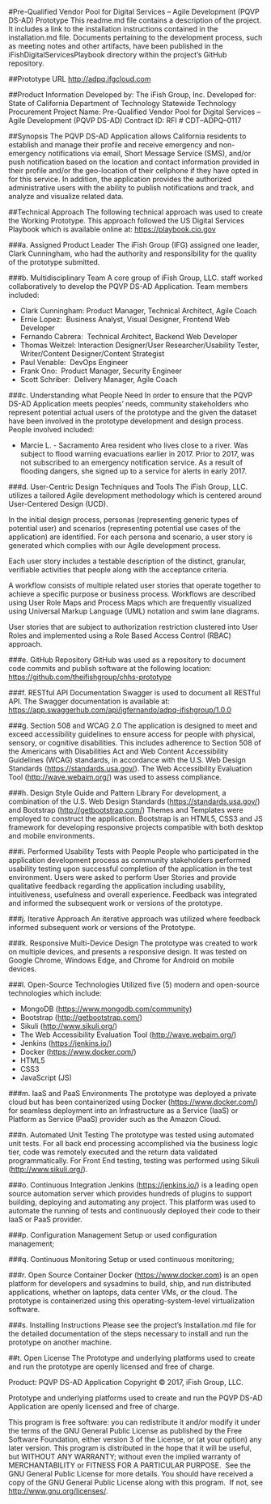 #Pre-Qualified Vendor Pool for Digital Services – Agile Development (PQVP DS-AD) Prototype
This readme.md file contains a description of the project. It includes a link to the installation instructions contained in the installation.md file. Documents pertaining to the development process, such as meeting notes and other artifacts, have been published in the iFishDigitalServicesPlaybook directory within the project’s GitHub repository.

##Prototype URL
http://adpq.ifgcloud.com

##Product Information
Developed by: The iFish Group, Inc. 
Developed for: State of California Department of Technology Statewide Technology Procurement Project
Name: Pre-Qualified Vendor Pool for Digital Services – Agile Development (PQVP DS-AD)
Contract ID: RFI # CDT–ADPQ–0117

##Synopsis
The PQVP DS-AD Application allows California residents to establish and manage their profile and receive emergency and non-emergency notifications via email, Short Message Service (SMS), and/or push notification based on the location and contact information provided in their profile and/or the geo-location of their cellphone if they have opted in for this service. In addition, the application provides the authorized administrative users with the ability to publish notifications and track, and analyze and visualize related data.

##Technical Approach
The following technical approach was used to create the Working Prototype. This approach followed the US Digital Services Playbook which is available online at: <https://playbook.cio.gov>

###a. Assigned Product Leader
The iFish Group (IFG) assigned one leader, Clark Cunningham, who had the authority and responsibility for the quality of the prototype submitted.  

###b. Multidisciplinary Team
A core group of iFish Group, LLC. staff worked collaboratively to develop the PQVP DS-AD Application. Team members included:

* Clark Cunningham: Product Manager, Technical Architect, Agile Coach
* Ernie Lopez:  Business Analyst, Visual Designer, Frontend Web Developer
* Fernando Cabrera:  Technical Architect, Backend Web Developer
* Thomas Weitzel: Interaction Designer/User Researcher/Usability Tester, Writer/Content Designer/Content Strategist
* Paul Venable:  DevOps Engineer
* Frank Ono:  Product Manager, Security Engineer
* Scott Schriber:  Delivery Manager, Agile Coach

###c. Understanding what People Need
In order to ensure that the PQVP DS-AD Application meets peoples’ needs, community stakeholders who represent potential actual users of the prototype and the given the dataset have been involved in the prototype development and design process. People involved included:

* Marcie L. - Sacramento Area resident who lives close to a river. Was subject to flood warning evacuations earlier in 2017. Prior to 2017, was not subscribed to an emergency notification service. As a result of flooding dangers, she signed up to a service for alerts in early 2017.

###d. User-Centric Design Techniques and Tools
The iFish Group, LLC. utilizes a tailored Agile development methodology which is centered around User-Centered Design (UCD). 

In the initial design process, personas (representing generic types of potential user) and scenarios (representing potential use cases of the application) are
identified. For each persona and scenario, a user story is generated which complies with our Agile development process.

Each user story includes a testable description of the distinct, granular, verifiable activities that people along with the acceptance criteria.

A workflow consists of multiple related user stories that operate together to achieve a specific purpose or business process. Workflows are described using User Role Maps and Process Maps which are frequently visualized using Universal Markup Language (UML) notation and swim lane diagrams. 

User stories that are subject to authorization restriction clustered into User Roles and implemented using a Role Based Access Control (RBAC) approach. 

###e. GitHub Repository
GitHub was used as a repository to document code commits and publish software at the following location: <https://github.com/theifishgroup/chhs-prototype>

###f. RESTful API Documentation
Swagger is used to document all RESTful API. The Swagger documentation is available at: <https://app.swaggerhub.com/api/igfernando/adpq-ifishgroup/1.0.0>

###g. Section 508 and WCAG 2.0
The application is designed to meet and exceed accessibility guidelines to ensure access for people with physical, sensory, or cognitive disabilities. This includes adherence to Section 508 of the Americans with Disabilities Act and Web Content Accessibility Guidelines (WCAG) standards, in accordance with the U.S. Web Design Standards (https://standards.usa.gov/). The Web Accessibility Evaluation Tool (http://wave.webaim.org/) was used to assess compliance.

###h. Design Style Guide and Pattern Library
For development, a combination of the U.S. Web Design Standards (https://standards.usa.gov/) and Bootstrap (http://getbootstrap.com/) Themes and Templates were employed to construct the application. Bootstrap is an HTML5, CSS3 and JS framework for developing responsive projects compatible with both desktop and mobile environments.

###i. Performed Usability Tests with People
People who participated in the application development process as community stakeholders performed usability testing upon successful completion of the application in the test environment. Users were asked to perform User Stories and provide
qualitative feedback regarding the application including usability, intuitiveness, usefulness and overall experience. Feedback was integrated and informed the subsequent work or versions of the prototype.

###j. Iterative Approach 
An iterative approach was utilized where feedback informed subsequent work or versions of the Prototype. 

###k. Responsive Multi-Device Design
The prototype was created to work on multiple devices, and presents a responsive design. It was tested on Google Chrome, Windows Edge, and Chrome for Android on mobile devices.

###l. Open-Source Technologies
Utilized five (5) modern and open-source technologies which include:
* MongoDB (https://www.mongodb.com/community)
* Bootstrap (http://getbootstrap.com/)
* Sikuli (http://www.sikuli.org/)
* The Web Accessibility Evaluation Tool (http://wave.webaim.org/)
* Jenkins (https://jenkins.io/)
* Docker (https://www.docker.com/) 
* HTML5
* CSS3
* JavaScript (JS)

###m. IaaS and PaaS Environments
The prototype was deployed a private cloud but has been containerized using Docker (https://www.docker.com/) for seamless deployment into an Infrastructure as a Service (IaaS) or Platform as Service (PaaS) provider such as the Amazon Cloud.

###n. Automated Unit Testing
The prototype was tested using automated unit tests. For all back end processing accomplished via the business logic tier, code was remotely executed and the return data validated programmatically. For Front End testing, testing was performed using Sikuli (http://www.sikuli.org/).

###o. Continuous Integration
Jenkins (https://jenkins.io/) is a leading open source automation server which provides hundreds of plugins to support building, deploying and automating any project. This platform was used to automate the running of tests and continuously deployed their code to their IaaS or PaaS provider.

###p. Configuration Management
Setup or used configuration management;

###q. Continuous Monitoring
Setup or used continuous monitoring;

###r. Open Source Container
Docker (https://www.docker.com) is an open platform for developers and sysadmins to build, ship, and run distributed applications, whether on laptops, data center VMs, or the cloud. The prototype is containerized using this operating-system-level virtualization software.

###s. Installing Instructions
Please see the project’s Installation.md file for the detailed documentation of the steps necessary to install and run the prototype on another machine.

##t. Open License
The Prototype and underlying platforms used to create and run the prototype are openly licensed and free of charge.

Product: PQVP DS-AD Application
Copyright © 2017, iFish Group, LLC.

Prototype and underlying platforms used to create and run the PQVP DS-AD Application are openly licensed and free of charge. 

This program is free software: you can redistribute it and/or modify it under the terms of the GNU General Public License as published by the Free Software Foundation, either version 3 of the License, or (at your option) any later version.
This program is distributed in the hope that it will be useful, but WITHOUT ANY WARRANTY; without even the implied warranty of MERCHANTABILITY or FITNESS FOR A PARTICULAR PURPOSE.  See the GNU General Public License for more details.
You should have received a copy of the GNU General Public License along with this program.  If not, see <http://www.gnu.org/licenses/>.
